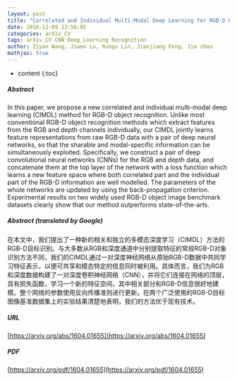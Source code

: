 ```yaml
---
layout: post
title: "Correlated and Individual Multi-Modal Deep Learning for RGB-D Object Recognition"
date: 2016-12-09 13:56:02
categories: arXiv_CV
tags: arXiv_CV CNN Deep_Learning Recognition
author: Ziyan Wang, Jiwen Lu, Ruogu Lin, Jianjiang Feng, Jie zhou
mathjax: true
---
```


* content
{:toc}

##### Abstract
In this paper, we propose a new correlated and individual multi-modal deep learning (CIMDL) method for RGB-D object recognition. Unlike most conventional RGB-D object recognition methods which extract features from the RGB and depth channels individually, our CIMDL jointly learns feature representations from raw RGB-D data with a pair of deep neural networks, so that the sharable and modal-specific information can be simultaneously exploited. Specifically, we construct a pair of deep convolutional neural networks (CNNs) for the RGB and depth data, and concatenate them at the top layer of the network with a loss function which learns a new feature space where both correlated part and the individual part of the RGB-D information are well modelled. The parameters of the whole networks are updated by using the back-propagation criterion. Experimental results on two widely used RGB-D object image benchmark datasets clearly show that our method outperforms state-of-the-arts.

##### Abstract (translated by Google)
在本文中，我们提出了一种新的相关和独立的多模态深度学习（CIMDL）方法的RGB-D目标识别。与大多数从RGB和深度通道中分别提取特征的常规RGB-D对象识别方法不同，我们的CIMDL通过一对深度神经网络从原始RGB-D数据中共同学习特征表示，以便可共享和模态特定的信息同时被利用。具体而言，我们为RGB和深度数据构建了一对深度卷积神经网络（CNN），并将它们连接在网络的顶层，具有损失函数，学习一个新的特征空间，其中相关部​​分和RGB-D信息很好地建模。整个网络的参数使用反向传播准则进行更新。在两个广泛使用的RGB-D目标图像基准数据集上的实验结果清楚地表明，我们的方法优于现有技术。

##### URL
[https://arxiv.org/abs/1604.01655](https://arxiv.org/abs/1604.01655)

##### PDF
[https://arxiv.org/pdf/1604.01655](https://arxiv.org/pdf/1604.01655)

